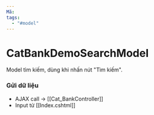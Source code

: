 ```yaml
---
Mã: 
tags:
  - "#model"
---
```

# CatBankDemoSearchModel

Model tìm kiếm, dùng khi nhấn nút "Tìm kiếm".

### Gửi dữ liệu
- AJAX call → [[Cat_BankController]]
- Input từ [[Index.cshtml]]
